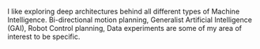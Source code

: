 I like exploring deep architectures behind all different types of Machine Intelligence. Bi-directional motion planning, Generalist Artificial Intelligence (GAI), Robot Control planning, Data experiments are some of my area of interest to be specific.
